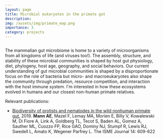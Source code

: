 ```yaml
---
layout: page
title: Microbial eukaryotes in the primate gut
description: 
img: /assets/img/primate_map.png
importance: 3
category: projects
---
```


<div class="row">
    <div class="col-sm mt-3 mt-md-0">
        <img class="img-fluid rounded z-depth-1" src="{{ '/assets/img/Figure2_diversity.png' | relative_url }}" alt="" title="example image"/>
    </div>
</div>

The mammalian gut microbiome is home to a variety of microorganisms from all kingdoms of life (and viruses too!). The assembly, structure, and stability of these microbial communities is shaped by host gut physiology, diet, phylogeny, host age, geography, and social behaviors. Our current understanding of gut microbial communities is shaped by a disproportionate focus on the role of bacteria but micro- and macroeukaryotes also shape the community through predation, resource competition, and interaction with the host immune system. I'm interested in how these ecosystems evolved in humans and our closest non-human primate relatives. 

Relevant publications:

* [Biodiversity of protists and nematodes in the wild nonhuman primate gut.](https://www.nature.com/articles/s41396-019-0551-4) 2019. **Mann AE**, Mazel F, Lemay MA, Morien E, Billy V, Kowalewski M, Di Fiore A, Link A, Goldberg TL, Tecot S, Baden AL, Gomez A, Sauther ML, Cuozzo FP, Rice GAO, Dominy NJ, Stumpf R, Lewis RJ, Swedell L, Amato K, Wegener Parfrey L. The ISME Journal 14: 609-622

<html>
<head>
<meta name="viewport" content="width=device-width, initial-scale=1">
<link rel="stylesheet" href="https://cdnjs.cloudflare.com/ajax/libs/font-awesome/4.7.0/css/font-awesome.min.css">
</head>
<body>
<div class="social">
<div class="contact-icons">

</div>
